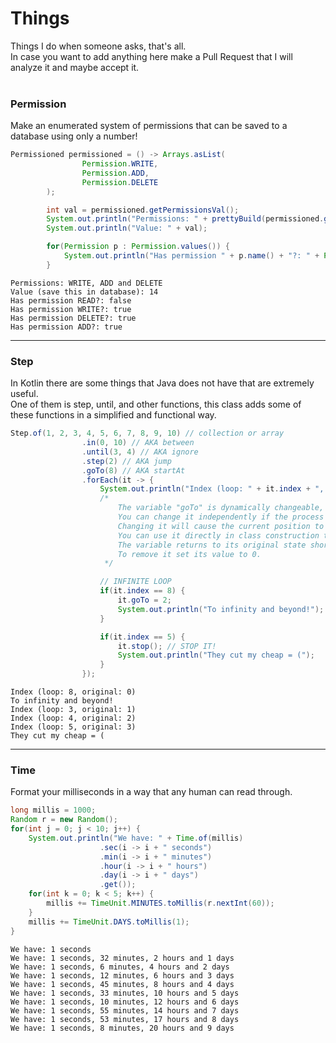 # Things
Things I do when someone asks, that's all.\
In case you want to add anything here make a Pull Request that I will analyze it and maybe accept it.<br/>
<br/>

### Permission
Make an enumerated system of permissions that can be saved to a database using only a number!
```java
Permissioned permissioned = () -> Arrays.asList(
                Permission.WRITE,
                Permission.ADD,
                Permission.DELETE
        );

        int val = permissioned.getPermissionsVal();
        System.out.println("Permissions: " + prettyBuild(permissioned.getPermissions().toArray(new Permission[0]), Enum::name, ",", "and"));
        System.out.println("Value: " + val);

        for(Permission p : Permission.values()) {
            System.out.println("Has permission " + p.name() + "?: " + Permission.hasVal(p.id, val));
        }
```
```
Permissions: WRITE, ADD and DELETE
Value (save this in database): 14
Has permission READ?: false
Has permission WRITE?: true
Has permission DELETE?: true
Has permission ADD?: true
```

***
### Step
In Kotlin there are some things that Java does not have that are extremely useful.\
One of them is step, until, and other functions, this class adds some of these functions in a simplified and functional way.<br/>
```java
Step.of(1, 2, 3, 4, 5, 6, 7, 8, 9, 10) // collection or array
                .in(0, 10) // AKA between
                .until(3, 4) // AKA ignore
                .step(2) // AKA jump
                .goTo(8) // AKA startAt
                .forEach(it -> {
                    System.out.println("Index (loop: " + it.index + ", original: " + it.originalIndex + ")");
                    /*
                        The variable "goTo" is dynamically changeable, while the other class variables are not.
                        You can change it independently if the process is running.
                        Changing it will cause the current position to change to the position defined in this variable.
                        You can use it directly in class construction to start in a specific position.
                        The variable returns to its original state shortly after it is used.
                        To remove it set its value to 0.
                     */

                    // INFINITE LOOP
                    if(it.index == 8) {
                        it.goTo = 2;
                        System.out.println("To infinity and beyond!");
                    }

                    if(it.index == 5) {
                        it.stop(); // STOP IT!
                        System.out.println("They cut my cheap = (");
                    }
                });
```
```
Index (loop: 8, original: 0)
To infinity and beyond!
Index (loop: 3, original: 1)
Index (loop: 4, original: 2)
Index (loop: 5, original: 3)
They cut my cheap = (
```
***

### Time
Format your milliseconds in a way that any human can read through.<br/>
```java
long millis = 1000;
Random r = new Random();
for(int j = 0; j < 10; j++) {
    System.out.println("We have: " + Time.of(millis)
                    .sec(i -> i + " seconds")
                    .min(i -> i + " minutes")
                    .hour(i -> i + " hours")
                    .day(i -> i + " days")
                    .get());
    for(int k = 0; k < 5; k++) {
        millis += TimeUnit.MINUTES.toMillis(r.nextInt(60));
    }
    millis += TimeUnit.DAYS.toMillis(1);
}
```
```
We have: 1 seconds 
We have: 1 seconds, 32 minutes, 2 hours and 1 days
We have: 1 seconds, 6 minutes, 4 hours and 2 days
We have: 1 seconds, 12 minutes, 6 hours and 3 days
We have: 1 seconds, 45 minutes, 8 hours and 4 days
We have: 1 seconds, 33 minutes, 10 hours and 5 days
We have: 1 seconds, 10 minutes, 12 hours and 6 days
We have: 1 seconds, 55 minutes, 14 hours and 7 days
We have: 1 seconds, 53 minutes, 17 hours and 8 days
We have: 1 seconds, 8 minutes, 20 hours and 9 days
```

